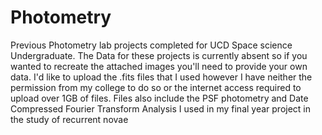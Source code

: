 # Photometry
Previous Photometry lab projects completed for UCD Space science Undergraduate.
The Data for these projects is currently absent so if you wanted to recreate the attached images you'll need to provide your own data. I'd like to upload the .fits files that I used however I have neither the permission from my college to do so or the internet access required to upload over 1GB of files. 
Files also include the PSF photometry and Date Compressed Fourier Transform Analysis I used in my final year project in the study of recurrent novae
